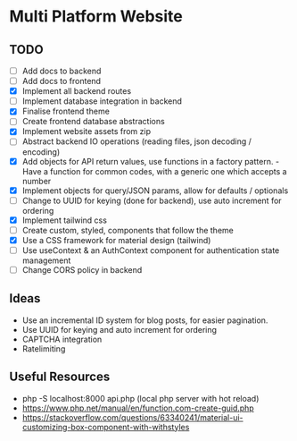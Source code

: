 # Multi Platform Website 

## TODO
- [ ] Add docs to backend
- [ ] Add docs to frontend
- [x] Implement all backend routes 
- [ ] Implement database integration in backend
- [x] Finalise frontend theme
- [ ] Create frontend database abstractions
- [x] Implement website assets from zip 
- [ ] Abstract backend IO operations (reading files, json decoding / encoding)
- [x] Add objects for API return values, use functions in a factory pattern.
      - Have a function for common codes, with a generic one which accepts a number
- [x] Implement objects for query/JSON params, allow for defaults / optionals
- [ ] Change to UUID for keying (done for backend), use auto increment for ordering
- [x] Implement tailwind css
- [ ] Create custom, styled, components that follow the theme
- [x] Use a CSS framework for material design (tailwind)
- [ ] Use useContext & an AuthContext component for authentication state management
- [ ] Change CORS policy in backend
## Ideas
- Use an incremental ID system for blog posts, for easier pagination.
- Use UUID for keying and auto increment for ordering
- CAPTCHA integration
- Ratelimiting

## Useful Resources
-  php -S localhost:8000 api.php (local php server with hot reload)
-  https://www.php.net/manual/en/function.com-create-guid.php
-  https://stackoverflow.com/questions/63340241/material-ui-customizing-box-component-with-withstyles

